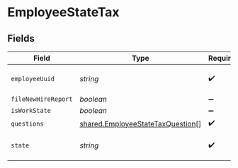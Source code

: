# EmployeeStateTax


## Fields

| Field                                                                                       | Type                                                                                        | Required                                                                                    | Description                                                                                 |
| ------------------------------------------------------------------------------------------- | ------------------------------------------------------------------------------------------- | ------------------------------------------------------------------------------------------- | ------------------------------------------------------------------------------------------- |
| `employeeUuid`                                                                              | *string*                                                                                    | :heavy_check_mark:                                                                          | The employee's uuid                                                                         |
| `fileNewHireReport`                                                                         | *boolean*                                                                                   | :heavy_minus_sign:                                                                          | N/A                                                                                         |
| `isWorkState`                                                                               | *boolean*                                                                                   | :heavy_minus_sign:                                                                          | N/A                                                                                         |
| `questions`                                                                                 | [shared.EmployeeStateTaxQuestion](../../../sdk/models/shared/employeestatetaxquestion.md)[] | :heavy_check_mark:                                                                          | N/A                                                                                         |
| `state`                                                                                     | *string*                                                                                    | :heavy_check_mark:                                                                          | Two letter US state abbreviation                                                            |